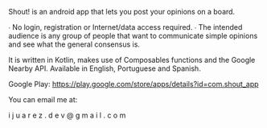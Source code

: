 Shout! is an android app that lets you post your opinions on a board.

∙ No login, registration or Internet/data access required.
∙ The intended audience is any group of people that want to communicate simple opinions and see what the general consensus is.

It is written in Kotlin, makes use of Composables functions and the Google Nearby API.
Available in English, Portuguese and Spanish.

Google Play: https://play.google.com/store/apps/details?id=com.shout_app

You can email me at:

i j u a r e z . d e v @ g m a i l . c o m
